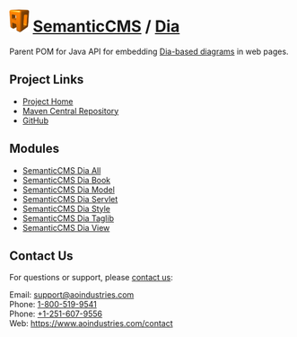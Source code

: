 # [<img src="ao-logo.png" alt="AO Logo" width="35" height="40">](https://www.aoindustries.com/) [SemanticCMS](https://semanticcms.com/) / [Dia](https://semanticcms.com/dia/)
Parent POM for Java API for embedding [Dia-based diagrams](https://wiki.gnome.org/Apps/Dia/) in web pages.

## Project Links
* [Project Home](https://semanticcms.com/dia/)
* [Maven Central Repository](https://search.maven.org/#search|gav|1|g:%22com.semanticcms%22%20AND%20a:%22semanticcms-dia%22)
* [GitHub](https://github.com/aoindustries/semanticcms-dia)

## Modules
* [SemanticCMS Dia All](https://semanticcms.com/dia/all/)
* [SemanticCMS Dia Book](https://semanticcms.com/dia/book/)
* [SemanticCMS Dia Model](https://semanticcms.com/dia/model/)
* [SemanticCMS Dia Servlet](https://semanticcms.com/dia/servlet/)
* [SemanticCMS Dia Style](https://semanticcms.com/dia/style/)
* [SemanticCMS Dia Taglib](https://semanticcms.com/dia/taglib/)
* [SemanticCMS Dia View](https://semanticcms.com/dia/view/)

## Contact Us
For questions or support, please [contact us](https://www.aoindustries.com/contact):

Email: [support@aoindustries.com](mailto:support@aoindustries.com)  
Phone: [1-800-519-9541](tel:1-800-519-9541)  
Phone: [+1-251-607-9556](tel:+1-251-607-9556)  
Web: https://www.aoindustries.com/contact

